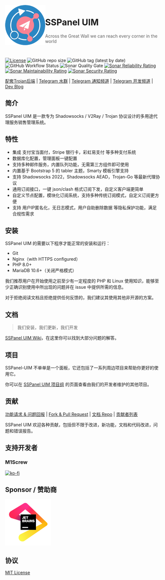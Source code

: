 <img src="public/images/uim-logo-round_192x192.png" alt="logo" width="130" height="130" align="left" />

<h1>SSPanel UIM</h1>

> Across the Great Wall we can reach every corner in the world

<br/>

[![License](https://img.shields.io/github/license/Anankke/SSPanel-Uim?style=flat-square)](https://github.com/Anankke/SSPanel-Uim/blob/dev/LICENSE)
![GitHub repo size](https://img.shields.io/github/repo-size/anankke/sspanel-uim?style=flat-square&color=328657)
![GitHub tag (latest by date)](https://img.shields.io/github/v/tag/Anankke/SSPanel-Uim?style=flat-square)
![GitHub Workflow Status](https://img.shields.io/github/actions/workflow/status/Anankke/SSPanel-Uim/lint.yml?branch=dev&label=lint&style=flat-square)
![Sonar Quality Gate](https://img.shields.io/sonar/quality_gate/sspanel-uim_SSPanel-Uim-Dev/dev?server=https%3A%2F%2Fsonarcloud.io&style=flat-square)
[![Sonar Reliability Rating](https://sonarcloud.io/api/project_badges/measure?project=sspanel-uim_SSPanel-Uim-Dev&metric=reliability_rating)](https://sonarcloud.io/summary/new_code?id=sspanel-uim_SSPanel-Uim-Dev)
[![Sonar Maintainability Rating](https://sonarcloud.io/api/project_badges/measure?project=sspanel-uim_SSPanel-Uim-Dev&metric=sqale_rating)](https://sonarcloud.io/summary/new_code?id=sspanel-uim_SSPanel-Uim-Dev)
[![Sonar Security Rating](https://sonarcloud.io/api/project_badges/measure?project=sspanel-uim_SSPanel-Uim-Dev&metric=security_rating)](https://sonarcloud.io/summary/new_code?id=sspanel-uim_SSPanel-Uim-Dev)

[配套Trojan后端](https://github.com/sspanel-uim/TrojanX) | [Telegram 水群](https://t.me/ssunion) | [Telegram 通知频道](https://t.me/sspanel_uim) | [Telegram 开发频道](https://t.me/sspanel_uim_dev) | [Dev Blog](https://blog.sspanel.org)

## 简介

SSPanel UIM 是一款专为 Shadowsocks / V2Ray / Trojan 协议设计的多用途代理服务销售管理系统。

## 特性

- 集成 支付宝当面付，Stripe 银行卡，彩虹易支付 等多种支付系统
- 数据库化配置，管理面板一键配置
- 支持多种邮件服务，内置队列功能，无需第三方组件即可使用
- 内置基于 Bootstrap 5 的 tabler 主题，Smarty 模板引擎支持
- 支持 Shadowsocks 2022，Shadowsocks AEAD，Trojan-Go 等最新代理协议
- 通用订阅接口，一键 json/clash 格式订阅下发，自定义客户端更简单
- 自定义节点配置，模块化订阅系统，支持多种传统订阅模式，自定义订阅更方便
- 支持 用户IP匿名化，无日志模式，用户自助删除数据 等隐私保护功能，满足合规性需求

## 安装

SSPanel UIM 的需要以下程序才能正常的安装和运行：

- Git
- Nginx（with HTTPS configured）
- PHP 8.0+
- MariaDB 10.6+（关闭严格模式）

我们推荐用户在开始使用之前至少有一定程度的 PHP 和 Linux 使用知识，能够至少正确识别使用中所出现的问题并在 issue 中提供所需的信息。

对于拒绝阅读文档且拒绝提供任何反馈的，我们建议其使用其他非开源的方案。

## 文档

> 我们安装，我们更新，我们开发

[SSPanel UIM Wiki](https://wiki.sspanel.org)，在这里你可以找到大部分问题的解答。

## 项目

SSPanel-UIM 不单单是一个面板，它还包括了一系列周边项目来帮助你更好的使用它。

你可以在 [SSPanel UIM 项目组](https://github.com/sspanel-uim) 的页面查看由我们的开发者维护的其他项目。

## 贡献

[功能请求 & 问题回报](https://github.com/Anankke/SSPanel-Uim/issues/new) | [Fork & Pull Request](https://github.com/Anankke/SSPanel-Uim/fork) | [文档 Repo](https://github.com/sspanel-uim/Wiki) | [贡献者列表](https://wiki.sspanel.org/#/contributors)

SSPanel UIM 欢迎各种贡献，包括但不限于改进，新功能，文档和代码改进，问题和错误报告。

## 支持开发者

### M1Screw

[![ko-fi](https://ko-fi.com/img/githubbutton_sm.svg)](https://ko-fi.com/O5O850UEH)

## Sponsor / 赞助商

[![](.github/jetbrains.png)](https://www.jetbrains.com/?from=SSPanel-UIM)

## 协议

[MIT License](blob/dev/LICENSE)
